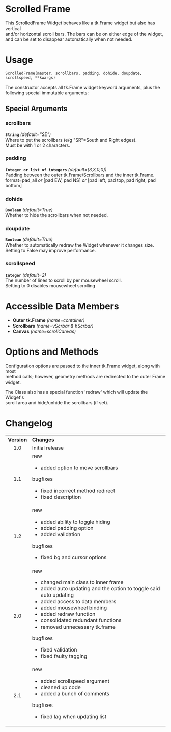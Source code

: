 # Scrolled Frame

This ScrolledFrame Widget behaves like a tk.Frame widget but also has vertical  
and/or horizontal scroll bars. The bars can be on either edge of the widget,  
and can be set to disappear automatically when not needed.


# Usage
```
ScrolledFrame(master, scrollbars, padding, dohide, doupdate, scrollspeed, **kwargs)
```
The constructor accepts all tk.Frame widget keyword arguments, plus the following
special immutable arguments:

## Special Arguments
### scrollbars
**`String`** _(default="SE")_  
Where to put the scrollbars (e/g "SR"=South and Right edges).  
Must be with 1 or 2 characters.

### padding
**`Integer or list of integers`** _(default=[3,3,0,0])_  
Padding between the outer tk.Frame/Scrollbars and the inner tk.Frame.  
format=pad_all _or_ [pad EW, pad NS] _or_ [pad left, pad top, pad right, pad bottom]

### dohide
**`Boolean`** _(default=True)_  
Whether to hide the scrollbars when not needed.

### doupdate
**`Boolean`** _(default=True)_  
Whether to automatically redraw the Widget whenever it changes size.  
Setting to False may improve performance.

### scrollspeed
**`Integer`** _(default=2)_  
The number of lines to scroll by per mousewheel scroll.  
Setting to 0 disables mousewheel scrolling


# Accessible Data Members

- **Outer tk.Frame** _(name=container)_
- **Scrollbars** _(name=vScrbar & hScrbar)_
- **Canvas** _(name=scrollCanvas)_


# Options and Methods

Configuration options are passed to the inner tk.Frame widget, along with most  
method calls; however, geometry methods are redirected to the outer Frame widget.  

The Class also has a special function 'redraw' which will update the Widget's  
scroll area and hide/unhide the scrollbars (if set).


# Changelog
<table>
    <tbody>
        <tr>
            <th align="center">Version</th>
            <th align="left">Changes</th>
        </tr>
        <tr>
            <td align="center">1.0</td>
            <td>Initial release</td>
        </tr>
        <tr>
            <td align="center">1.1</td>
            <td>
                <dl>
                    <dt>new</dt>
                    <ul>
                        <li>added option to move scrollbars</li>
                    </ul>
                    <dt>bugfixes</dt>
                    <ul>
                        <li>fixed incorrect method redirect</li>
                        <li>fixed description</li>
                    </ul>
                </dl>
            </td>
        </tr>
        <tr>
            <td align="center">1.2</td>
            <td>
                <dl>
                    <dt>new</dt>
                    <ul>
                        <li>added ability to toggle hiding</li>
                        <li>added padding option</li>
                        <li>added validation</li>
                    </ul>
                    <dt>bugfixes</dt>
                    <ul>
                        <li>fixed bg and cursor options</li>
                    </ul>
                </dl>
            </td>
        </tr>
        <tr>
            <td align="center">2.0</td>
            <td>
                <dl>
                    <dt>new</dt>
                    <ul>
                        <li>changed main class to inner frame</li>
                        <li>added auto updating and the option to toggle said auto updating</li>
                        <li>added access to data members</li>
                        <li>added mousewheel binding</li>
                        <li>added redraw function</li>
                        <li>consolidated redundant functions</li>
                        <li>removed unnecessary tk.frame</li>
                    </ul>
                    <dt>bugfixes</dt>
                    <ul>
                        <li>fixed validation</li>
                        <li>fixed faulty tagging</li>
                    </ul>
                </dl>
            </td>
        </tr>
        <tr>
            <td align="center">2.1</td>
            <td>
                <dl>
                    <dt>new</dt>
                    <ul>
                        <li>added scrollspeed argument</li>
                        <li>cleaned up code</li>
                        <li>added a bunch of comments</li>
                    </ul>
                    <dt>bugfixes</dt>
                    <ul>
                        <li>fixed lag when updating list</li>
                    </ul>
                </dl>
            </td>
        </tr>
    </tbody>
</table>
